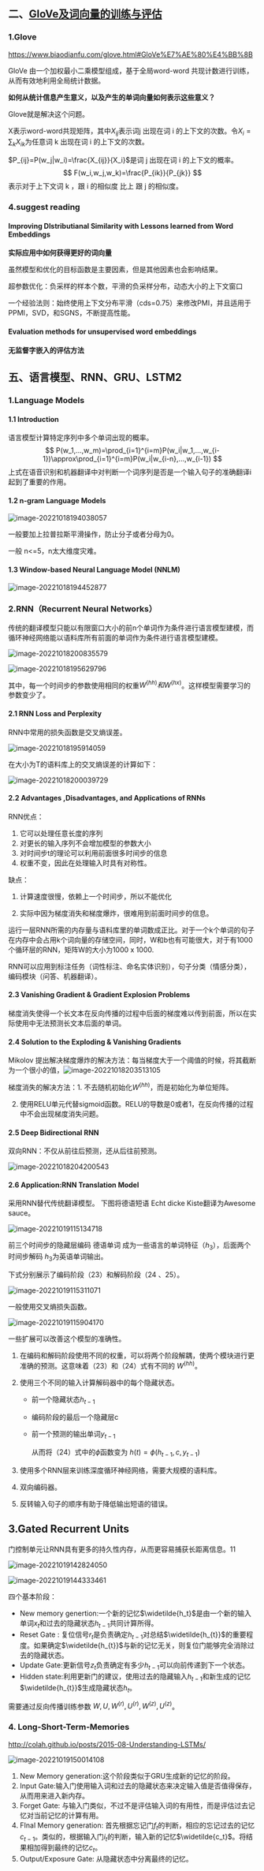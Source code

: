 ## 二、[GloVe及词向量的训练与评估](http://blog.showmeai.tech/cs224n/note02-GloVe-Training-and-Evaluation)

### 1.Glove

https://www.biaodianfu.com/glove.html#GloVe%E7%AE%80%E4%BB%8B

GloVe 由一个加权最小二乘模型组成，基于全局word-word 共现计数进行训练，从而有效地利用全局统计数据。

**如何从统计信息产生意义，以及产生的单词向量如何表示这些意义？**

Glove就是解决这个问题。

X表示word-word共现矩阵，其中$X_{ij}$表示词j 出现在词 i 的上下文的次数。令$X_i=\sum_{k}X_{ik}$为任意词 k 出现在词 i 的上下文的次数。

$P_{ij}=P(w_j|w_i)=\frac{X_{ij}}{X_i}$是词 j 出现在词 i 的上下文的概率。
$$
F(w_i,w_j,w_k)=\frac{P_{ik}}{P_{jk}}
$$
表示对于上下文词 k ，跟 i 的相似度 比上 跟 j 的相似度。



### 4.suggest reading

#### Improving DIstributianal Similarity with Lessons learned from Word Embeddings

**实际应用中如何获得更好的词向量**

虽然模型和优化的目标函数是主要因素，但是其他因素也会影响结果。

超参数优化：负采样的样本个数，平滑的负采样分布，动态大小的上下文窗口

一个经验法则：始终使用上下文分布平滑（cds=0.75）来修改PMI，并且适用于PPMI，SVD，和SGNS，不断提高性能。

#### Evaluation methods for unsupervised word embeddings

**无监督字嵌入的评估方法**

## 五、语言模型、RNN、GRU、LSTM2

### 1.Language Models

#### 1.1 Introduction

语言模型计算特定序列中多个单词出现的概率。
$$
P(w_1,...,w_m)=\prod_{i=1}^{i=m}P(w_i|w_1,...,w_{i-1})\approx\prod_{i=1}^{i=m}P(w_i|w_{i-n},...,w_{i-1})
$$
上式在语音识别和机器翻译中对判断一个词序列是否是一个输入句子的准确翻译i起到了重要的作用。

#### 1.2 n-gram Language Models

![image-20221018194038057](cs224n.assets/image-20221018194038057.png)

一般要加上拉普拉斯平滑操作，防止分子或者分母为0。   

一般 n<=5，n太大维度灾难。

#### 1.3 Window-based Neural Language Model (NNLM)

![image-20221018194452877](cs224n.assets/image-20221018194452877.png)

### 2.RNN（Recurrent Neural Networks）

传统的翻译模型只能以有限窗口大小的前n个单词作为条件进行语言模型建模，而循环神经网络能以语料库所有前面的单词作为条件进行语言模型建模。

![image-20221018200835579](cs224n.assets/image-20221018200835579.png)

![image-20221018195629796](cs224n.assets/image-20221018195629796.png)

其中，每一个时间步的参数使用相同的权重$W^{(hh)} 和 W^{(hx)}$。这样模型需要学习的参数变少了。

#### 2.1 RNN Loss and Perplexity

RNN中常用的损失函数是交叉熵误差。

![image-20221018195914059](cs224n.assets/image-20221018195914059.png)

在大小为T的语料库上的交叉熵误差的计算如下：

![image-20221018200039729](cs224n.assets/image-20221018200039729.png)

#### 2.2 Advantages ,Disadvantages, and Applications of RNNs

RNN优点：

1. 它可以处理任意长度的序列
2. 对更长的输入序列不会增加模型的参数大小
3. 对时间步t的理论可以利用前面很多时间步的信息
4. 权重不变，因此在处理输入时具有对称性。

缺点：

1. 计算速度很慢，依赖上一个时间步，所以不能优化

2. 实际中因为梯度消失和梯度爆炸，很难用到前面时间步的信息。

运行一层RNN所需的内存量与语料库里的单词数成正比。对于一个k个单词的句子在内存中会占用k个词向量的存储空间，同时，W和b也有可能很大，对于有1000个循环层的RNN，矩阵W的大小为1000 x 1000.

RNN可以应用到标注任务（词性标注、命名实体识别），句子分类（情感分类），编码模块（问答、机器翻译）。

#### 2.3 Vanishing Gradient & Gradient Explosion Problems 

梯度消失使得一个长文本在反向传播的过程中后面的梯度难以传到前面，所以在实际使用中无法预测长文本后面的单词。

#### 2.4 Solution to the Exploding & Vanishing Gradients

Mikolov 提出解决梯度爆炸的解决方法：每当梯度大于一个阈值的时候，将其截断为一个很小的值，![image-20221018203513105](cs224n.assets/image-20221018203513105.png)

梯度消失的解决方法：1. 不去随机初始化$W^{(hh)}$，而是初始化为单位矩阵。

2. 使用RELU单元代替sigmoid函数。RELU的导数是0或者1，在反向传播的过程中不会出现梯度消失问题。

#### 2.5 Deep Bidirectional RNN

双向RNN：不仅从前往后预测，还从后往前预测。

![image-20221018204200543](cs224n.assets/image-20221018204200543.png)

#### 2.6 Application:RNN Translation Model

采用RNN替代传统翻译模型。            下图将德语短语 Echt dicke Kiste翻译为Awesome sauce。

![image-20221019115134718](cs224n.assets/image-20221019115134718.png)

前三个时间步的隐藏层编码 德语单词 成为一些语言的单词特征（$h_3$），后面两个时间步解码 $h_3$为英语单词输出。

下式分别展示了编码阶段（23）和解码阶段（24 、25）。

![image-20221019115311071](cs224n.assets/image-20221019115311071.png)

一般使用交叉熵损失函数。

![image-20221019115904170](cs224n.assets/image-20221019115904170.png)

一些扩展可以改善这个模型的准确性。

1. 在编码和解码阶段使用不同的权重，可以将两个阶段解耦，使两个模块进行更准确的预测。这意味着（23）和（24）式有不同的 $W^{(hh)}$。

2. 使用三个不同的输入计算解码器中的每个隐藏状态。

   - 前一个隐藏状态$h_{t-1}$

   - 编码阶段的最后一个隐藏层c

   - 前一个预测的输出单词$y_{t-1}$

     从而将（24）式中的$\phi$函数变为  $h(t)=\phi(h_{t-1},c,y_{t-1})$

3. 使用多个RNN层来训练深度循环神经网络，需要大规模的语料库。
4. 双向编码器。
5. 反转输入句子的顺序有助于降低输出短语的错误。

## 3.Gated Recurrent Units

门控制单元让RNN具有更多的持久性内存，从而更容易捕获长距离信息。11

![image-20221019142824050](cs224n.assets/image-20221019142824050.png)



![image-20221019144333461](cs224n.assets/image-20221019144333461.png)

四个基本阶段：

- New memory genertion:一个新的记忆$\widetilde{h_t}$是由一个新的输入单词$x_t$和过去的隐藏状态$h_{t-1}$共同计算所得。
- Reset Gate : 复位信号$r_t$是负责确定$h_{t-1}$对总结$\widetilde{h_{t}}$的重要程度。如果确定$\widetilde{h_{t}}$与新的记忆无关，则复位门能够完全消除过去的隐藏状态。
- Update Gate:更新信号$z_t$负责确定有多少$h_{t-1}$可以向前传递到下一个状态。
- Hidden state:利用更新门的建议，使用过去的隐藏输入$h_{t-1}$和新生成的记忆$\widetilde{h_{t}}$生成隐藏状态$h_t$。

需要通过反向传播训练参数 $W,U,W^{(r)},U^{(r)},W^{(z)},U^{(z)}$。

### 4. Long-Short-Term-Memories

http://colah.github.io/posts/2015-08-Understanding-LSTMs/

![image-20221019150014108](cs224n.assets/image-20221019150014108.png)

1. New Memory generation:这个阶段类似于GRU生成新的记忆的阶段。
2. Input Gate:输入门使用输入词和过去的隐藏状态来决定输入值是否值得保存，从而用来进入新内存。
3. Forget Gate: 与输入门类似，不过不是评估输入词的有用性，而是评估过去记忆对当前记忆的计算有用。
4. FInal Memory generation: 首先根据忘记门$f_t$的判断，相应的忘记过去的记忆$c_{t-1}$。类似的，根据输入门$i_t$的判断，输入新的记忆$\widetilde{c_t}$。将结果相加得到最终的记忆$c_t$。
5. Output/Exposure Gate: 从隐藏状态中分离最终的记忆。
